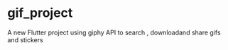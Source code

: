 # gif_project

A new Flutter project using giphy API to search , downloadand share gifs and stickers
